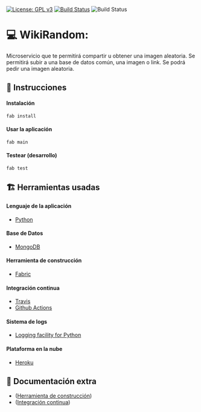 [![License: GPL v3](https://img.shields.io/badge/License-GPLv3-blue.svg)](https://www.gnu.org/licenses/gpl-3.0) [![Build Status](https://travis-ci.com/OMGitsXupi/WikiRandom.svg?branch=master)](https://travis-ci.com/OMGitsXupi/WikiRandom) ![Build Status](https://github.com/omgitsxupi/WikiRandom/workflows/WikiRandom/badge.svg)
# :computer: WikiRandom:
Microservicio que te permitirá compartir u obtener una imagen aleatoria.
Se permitirá subir a una base de datos común, una imagen o link. Se podrá pedir una imagen aleatoria.

## :page_with_curl: Instrucciones
#### Instalación
`fab install`
#### Usar la aplicación
`fab main`
#### Testear (desarrollo)
`fab test`

## :building_construction: Herramientas usadas
#### Lenguaje de la aplicación
- [Python](www.python.org)
#### Base de Datos
- [MongoDB](https://www.mongodb.com)
#### Herramienta de construcción
- [Fabric](http://www.fabfile.org)
#### Integración continua
- [Travis](https://travis-ci.org/)
- [Github Actions](https://github.com/features/actions)
#### Sistema de logs
- [Logging facility for Python](https://docs.python.org/3/library/logging.html)
#### Plataforma en la nube
- [Heroku](https://www.heroku.com/)

## :bookmark_tabs: Documentación extra
- ([Herramienta de construcción](explicaciones/fabric.md))
- ([Integración continua](explicaciones/travis.md))
